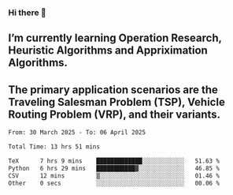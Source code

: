 ### Hi there 👋
## I’m currently learning Operation Research, Heuristic Algorithms and Appriximation Algorithms.
## The primary application scenarios are the Traveling Salesman Problem (TSP), Vehicle Routing Problem (VRP), and their variants.
<!--START_SECTION:waka-->

```txt
From: 30 March 2025 - To: 06 April 2025

Total Time: 13 hrs 51 mins

TeX      7 hrs 9 mins    █████████████░░░░░░░░░░░░   51.63 %
Python   6 hrs 29 mins   ███████████▓░░░░░░░░░░░░░   46.85 %
CSV      12 mins         ▒░░░░░░░░░░░░░░░░░░░░░░░░   01.46 %
Other    0 secs          ░░░░░░░░░░░░░░░░░░░░░░░░░   00.06 %
```

<!--END_SECTION:waka-->
<!--
**Bookervsky/Bookervsky** is a ✨ _special_ ✨ repository because its `README.md` (this file) appears on your GitHub profile.

Here are some ideas to get you started:

- 🔭 I’m currently working on ...
- 🌱 I’m currently learning ...
- 👯 I’m looking to collaborate on ...
- 🤔 I’m looking for help with ...
- 💬 Ask me about ...
- 📫 How to reach me: ...
- 😄 Pronouns: ...
- ⚡ Fun fact: ...
-->
